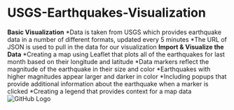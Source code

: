# USGS-Earthquakes-Visualization

**Basic Visualization**
*Data is taken from USGS which provides earthquake data in a number of different formats, updated every 5 minutes
*The URL of JSON is used to pull in the data for our visualization
**Import & Visualize the Data**
*Creating a map using Leaflet that plots all of the earthquakes for last month based on their longitude and latitude
*Data markers reflect the magnitude of the earthquake in their size and color
*Earthquakes with higher magnitudes appear larger and darker in color
*Including popups that provide additional information about the earthquake when a marker is clicked
*Creating a legend that provides context for a map data
![GitHub Logo](/images/Markdown.png)
